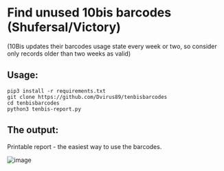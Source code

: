 # Find unused 10bis barcodes (Shufersal/Victory)
(10Bis updates their barcodes usage state every week or two, so consider only records older than two weeks as valid)

## Usage:
```
pip3 install -r requirements.txt
git clone https://github.com/Dvirus89/tenbisbarcodes
cd tenbisbarcodes
python3 tenbis-report.py
```

## The output:
Printable report - the easiest way to use the barcodes.

![image](https://user-images.githubusercontent.com/1368112/188301719-b029032a-41a8-4f9f-9090-a452294a45f1.png)

